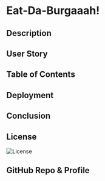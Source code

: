 # Eat-Da-Burgaaah!

## Description

## User Story

## Table of Contents

## Deployment

## Conclusion

## License
![License](https://img.shields.io/badge/License-MIT-blue)
## GitHub Repo & Profile



